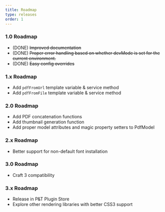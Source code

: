 ```yaml
---
title: Roadmap
type: releases
order: 1
---
```



### 1.0 Roadmap

- (DONE) <strike> Improved documentation </strike>
- (DONE) <strike> Proper error handling based on whether devMode is set for the current environment. </strike>
- (DONE) <strike> Easy config overrides </strike>


### 1.x Roadmap

- Add `pdfFromUrl` template variable & service method
- Add `pdfFromFile` template variable & service method


### 2.0 Roadmap

- Add PDF concatenation functions
- Add thumbnail generation function
- Add proper model attributes and magic property setters to PdfModel


### 2.x Roadmap

- Better support for non-default font installation


### 3.0 Roadmap

- Craft 3 compatibility


### 3.x Roadmap

- Release in P&T Plugin Store
- Explore other rendering libraries with better CSS3 support
